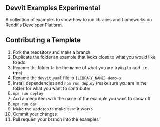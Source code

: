 ## Devvit Examples Experimental

A collection of examples to show how to run libraries and frameworks on Reddit's Developer Platform.

## Contributing a Template

1. Fork the repository and make a branch
2. Duplicate the folder an example that looks close to what you would like to add
3. Rename the folder to be the name of what you are trying to add (i.e. trpc)
4. Rename the `devvit.yaml` file to `{LIBRARY_NAME}-demo-x`
5. Install dependencies and `npm run deploy` (make sure you are in the folder for what you want to contribute)
6. `npm run deploy`
7. Add a menu item with the name of the example you want to show off
8. `npm run dev`
9. Make the updates to make sure it works
10. Commit your changes
11. Pull request your branch into the examples
